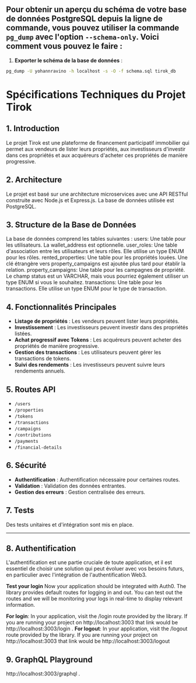 ## Pour obtenir un aperçu du schéma de votre base de données PostgreSQL depuis la ligne de commande, vous pouvez utiliser la commande `pg_dump` avec l'option `--schema-only`. Voici comment vous pouvez le faire :

1. **Exporter le schéma de la base de données** :

```bash
pg_dump -U yohannravino -h localhost -s -O -f schema.sql tirok_db
```

# Spécifications Techniques du Projet Tirok

## 1. Introduction

Le projet Tirok est une plateforme de financement participatif immobilier qui permet aux vendeurs de lister leurs propriétés, aux investisseurs d'investir dans ces propriétés et aux acquéreurs d'acheter ces propriétés de manière progressive.

## 2. Architecture

Le projet est basé sur une architecture microservices avec une API RESTful construite avec Node.js et Express.js. La base de données utilisée est PostgreSQL.

## 3. Structure de la Base de Données

La base de données comprend les tables suivantes :
users: Une table pour les utilisateurs. La wallet_address est optionnelle.
user_roles: Une table d'association entre les utilisateurs et leurs rôles. Elle utilise un type ENUM pour les rôles.
rented_properties: Une table pour les propriétés louées. Une clé étrangère vers property_campaigns est ajoutée plus tard pour établir la relation.
property_campaigns: Une table pour les campagnes de propriété. Le champ status est un VARCHAR, mais vous pourriez également utiliser un type ENUM si vous le souhaitez.
transactions: Une table pour les transactions. Elle utilise un type ENUM pour le type de transaction.

## 4. Fonctionnalités Principales

- **Listage de propriétés** : Les vendeurs peuvent lister leurs propriétés.
- **Investissement** : Les investisseurs peuvent investir dans des propriétés listées.
- **Achat progressif avec Tokens** : Les acquéreurs peuvent acheter des propriétés de manière progressive.
- **Gestion des transactions** : Les utilisateurs peuvent gérer les transactions de tokens.
- **Suivi des rendements** : Les investisseurs peuvent suivre leurs rendements annuels.

## 5. Routes API

- `/users`
- `/properties`
- `/tokens`
- `/transactions`
- `/campaigns`
- `/contributions`
- `/payments`
- `/financial-details`

## 6. Sécurité

- **Authentification** : Authentification nécessaire pour certaines routes.
- **Validation** : Validation des données entrantes.
- **Gestion des erreurs** : Gestion centralisée des erreurs.

## 7. Tests

Des tests unitaires et d'intégration sont mis en place.

---

## 8. Authentification

L'authentification est une partie cruciale de toute application, et il est essentiel de choisir une solution qui peut évoluer avec vos besoins futurs, en particulier avec l'intégration de l'authentification Web3.

**Test your login**
Now your application should be integrated with Auth0. The library provides default routes for logging in and out. You can test out the routes and we will be monitoring your logs in real-time to display relevant information.

**For login**: In your application, visit the /login route provided by the library. If you are running your project on http://localhost:3003 that link would be
http://localhost:3003/login
.
**For logout**: In your application, visit the /logout route provided by the library. If you are running your project on http://localhost:3003 that link would be
http://localhost:3003/logout

## 9. GraphQL Playground

http://localhost:3003/graphql
.

